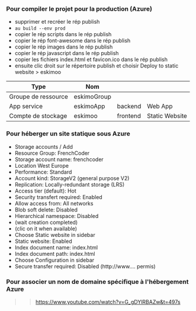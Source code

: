 ### Pour compiler le projet pour la production (Azure)

- supprimer et recréer le rép publish
- `au build --env prod`
- copier le rép scripts dans le rép publish
- copier le rép font-awesome dans le rép publish
- copier le rép images dans le rép publish
- copier le rép javascript dans le rép publish
- copier les fichiers index.html et favicon.ico dans le rép publish
- ensuite clic droit sur le répertoire publish et choisir Deploy to static website > eskimoo


| Type                | Nom           |           |                |
|---------------------|---------------|-----------|----------------|
| Groupe de ressource | eskimoGroup   |           |                |
| App service         | eskimoApp     | backend   | Web App        |
| Compte de stockage  | eskimoo       | frontend  | Static Website |

### Pour héberger un site statique sous Azure

- Storage accounts / Add
- Resource Group: FrenchCoder
- Storage account name: frenchcoder
- Location West Europe
- Performance: Standard
- Account kind: StorageV2 (general purpose V2)
- Replication: Locally-redundant storage (LRS)
- Access tier (default): Hot
- Security transfert required: Enabled
- Allow access from: All networks
- Blob soft delete: Disabled
- Hierarchical namespace: Disabled
- (wait creation completed)
- (clic on it when available)
- Choose Static website in sidebar
- Static website: Enabled
- Index document name: index.html
- Index document path: index.html
- Choose Configuration in sidebar
- Secure transfer required: Disabled (http://www.... permis)

### Pour associer un nom de domaine spécifique à l'hébergement Azure

>> https://www.youtube.com/watch?v=G_gDYlRBAZw&t=497s

